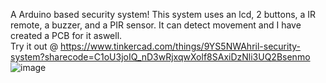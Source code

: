 A Arduino based security system! This system uses an lcd, 2 buttons, a IR remote, a buzzer, and a PIR sensor. It can detect movement and I have created a PCB for it aswell.  
Try it out @ https://www.tinkercad.com/things/9YS5NWAhril-security-system?sharecode=C1oU3joIQ_nD3wRjxqwXolf8SAxiDzNli3UQ2Bsenmo
![image](https://github.com/user-attachments/assets/07c0cc5b-9ec9-4f70-a828-b526fbb2c9cc)
